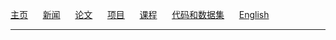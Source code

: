 [主页](index-cn.html) &nbsp;&nbsp;&nbsp;&nbsp; [新闻](news-cn.html) &nbsp;&nbsp;&nbsp;&nbsp; [论文](publications-cn.html) &nbsp;&nbsp;&nbsp;&nbsp; [项目](projects-cn.html) &nbsp;&nbsp;&nbsp;&nbsp; [课程](courses-cn.html) &nbsp;&nbsp;&nbsp;&nbsp; [代码和数据集](codevsdata-cn.html)  &nbsp;&nbsp;&nbsp;&nbsp;  [English](index.html)

---
